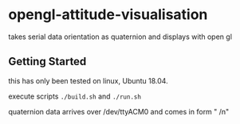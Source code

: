 # opengl-attitude-visualisation
takes serial data orientation as quaternion and displays with open gl

## Getting Started
this has only been tested on linux, Ubuntu 18.04. 

execute scripts ``` ./build.sh ``` and ``` ./run.sh ```

quaternion data arrives over /dev/ttyACM0 and comes in form "<q1> <q2> <q3> <q4>/n"
